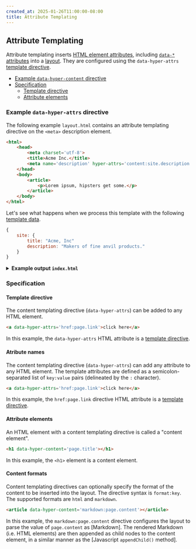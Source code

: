 ```yaml
---
created_at: 2025-01-26T11:00:00-08:00
title: Attribute Templating
---
```


## Attribute Templating

Attribute templating inserts [HTML element attributes], including [`data-*` attributes] into a [layout].
They are configured using the `data-hyper-attrs` [template directive].

* [Example `data-hyper-content` directive](#example-data-hyper-content-directive)
* [Specification](#specification)
  * [Template directive](#template-directive)
  * [Attribute elements](#content-elements)

### Example `data-hyper-attrs` directive

The following example `layout.html` contains an attribute templating directive on the `<meta>` description element.

<code-snippet hyper-code filename='layout.html' highlight='5' with-line-numbers>

```html
<html>
    <head>
        <meta charset='utf-8'>
        <title>Acme Inc.</title>
        <meta name='description' hyper-attrs='content:site.description'>
    </head>
    <body>
        <article>
            <p>Lorem ipsum, hipsters get some.</p>
        </article>
    </body>
</html>
```

</code-snippet>


Let's see what happens when we process this template with the following [template data].

```javascript
{
    site: {
        title: "Acme, Inc"
        description: "Makers of fine anvil products."
    }
}
```

<details><summary><strong>Example output <code>index.html</code></strong></summary>

```html
<html>
    <head>
        <meta charset='utf-8'>
        <title>Acme Inc.</title>
        <meta name='description' content='Makers of fine anvil products.'>
    </head>
    <body>
        <article>
            <p>Lorem ipsum, hipsters get some.</p>
        </article>
    </body>
</html>
```

</details>

### Specification

#### Template directive

The content templating directive (`data-hyper-attrs`) can be added to any HTML element.

```html
<a data-hyper-attrs='href:page.link'>click here</a>
```

In this example, the `data-hyper-attrs` HTML attribute is a [template directive].

#### Atribute names

The content templating directive (`data-hyper-attrs`) can add any attribute to any HTML element.
The template attributes are defined as a semicolon-separated list of `key:value` pairs (delineated by the `:` character).

```html
<a data-hyper-attrs='href:page.link'>click here</a>
```

In this example, the `href:page.link` directive  HTML attribute is a [template directive].


#### Attribute elements

An HTML element with a content templating directive is called a "content element".

```html
<h1 data-hyper-content='page.title'></h1>
```

In this example, the `<h1>` element is a content element.

#### Content formats

Content templating directives can optionally specify the format of the content to be inserted into the layout.
The directive syntax is `format:key`.
The supported formats are `html` and `markdown`.

```html
<article data-hyper-content='markdown:page.content'></article>
```

In this example, the `markdown:page.content` directive configures the layout to parse the value of `page.content` as [Markdown].
The rendered Markdown (i.e. HTML elements) are then appended as child nodes to the content element, in a similar manner as the [Javascript `appendChild()` method].


<!-- Links -->
[HTML element attributes]: https://developer.mozilla.org/en-US/docs/Web/HTML/Attributes
[`data-*` attributes]: https://developer.mozilla.org/en-US/docs/Learn_web_development/Howto/Solve_HTML_problems/Use_data_attributes
[layout]: /docs/reference/layouts
[template directive]: /docs/reference/layouts/#template-directives
[template data]: /docs/reference/data/
[template data value]: /docs/reference/data/#template-data-value
[template data values]: /docs/reference/data/#template-data-value
[template conditional]: /docs/reference/layouts/conditionals/
